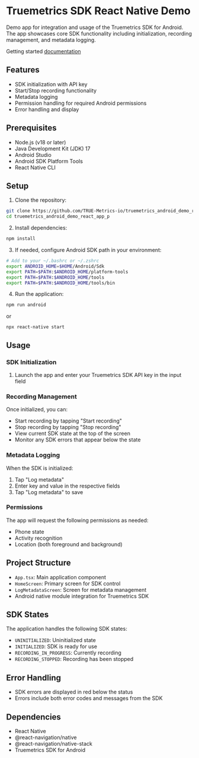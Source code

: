 # Truemetrics SDK React Native Demo

Demo app for integration and usage of the Truemetrics SDK for Android. The app showcases core SDK functionality including initialization, recording management, and metadata logging.

Getting started [documentation](https://docu.truemetrics.cloud/introduction)

## Features

- SDK initialization with API key
- Start/Stop recording functionality
- Metadata logging
- Permission handling for required Android permissions
- Error handling and display

## Prerequisites

- Node.js (v18 or later)
- Java Development Kit (JDK) 17
- Android Studio
- Android SDK Platform Tools
- React Native CLI

## Setup

1. Clone the repository:
```bash
git clone https://github.com/TRUE-Metrics-io/truemetrics_android_demo_react_app_p
cd truemetrics_android_demo_react_app_p
```

2. Install dependencies:
```bash
npm install
```

3. If needed, configure Android SDK path in your environment:
```bash
# Add to your ~/.bashrc or ~/.zshrc
export ANDROID_HOME=$HOME/Android/Sdk
export PATH=$PATH:$ANDROID_HOME/platform-tools
export PATH=$PATH:$ANDROID_HOME/tools
export PATH=$PATH:$ANDROID_HOME/tools/bin
```

4. Run the application:
```bash
npm run android
```
or
```
npx react-native start
```

## Usage

### SDK Initialization

1. Launch the app and enter your Truemetrics SDK API key in the input field

### Recording Management

Once initialized, you can:
- Start recording by tapping "Start recording"
- Stop recording by tapping "Stop recording"
- View current SDK state at the top of the screen
- Monitor any SDK errors that appear below the state

### Metadata Logging

When the SDK is initialized:
1. Tap "Log metadata"
2. Enter key and value in the respective fields
3. Tap "Log metadata" to save

### Permissions

The app will request the following permissions as needed:
- Phone state
- Activity recognition
- Location (both foreground and background)

## Project Structure

- `App.tsx`: Main application component
- `HomeScreen`: Primary screen for SDK control
- `LogMetadataScreen`: Screen for metadata management
- Android native module integration for Truemetrics SDK

## SDK States

The application handles the following SDK states:
- `UNINITIALIZED`: Uninitialized state
- `INITIALIZED`: SDK is ready for use
- `RECORDING_IN_PROGRESS`: Currently recording
- `RECORDING_STOPPED`: Recording has been stopped

## Error Handling

- SDK errors are displayed in red below the status
- Errors include both error codes and messages from the SDK

## Dependencies

- React Native
- @react-navigation/native
- @react-navigation/native-stack
- Truemetrics SDK for Android